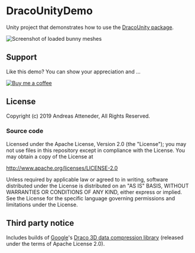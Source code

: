 # DracoUnityDemo

Unity project that demonstrates how to use the [DracoUnity package](https://github.com/atteneder/DracoUnity).

![Screenshot of loaded bunny meshes](https://github.com/atteneder/DracoUnityDemo/raw/main/Images/bunnies.png "Lots of Stanford bunny meshes loaded via DracoUnity")

## Support

Like this demo? You can show your appreciation and ...

[![Buy me a coffee](https://az743702.vo.msecnd.net/cdn/kofi1.png?v=0)](https://ko-fi.com/C0C3BW7G)

## License

Copyright (c) 2019 Andreas Atteneder, All Rights Reserved.

### Source code 

Licensed under the Apache License, Version 2.0 (the "License");
you may not use files in this repository except in compliance with the License.
You may obtain a copy of the License at

   <http://www.apache.org/licenses/LICENSE-2.0>

Unless required by applicable law or agreed to in writing, software
distributed under the License is distributed on an "AS IS" BASIS,
WITHOUT WARRANTIES OR CONDITIONS OF ANY KIND, either express or implied.
See the License for the specific language governing permissions and
limitations under the License.

## Third party notice

Includes builds of [Google](https://about.google)'s [Draco 3D data compression library](https://google.github.io/draco) (released under the terms of Apache License 2.0).
